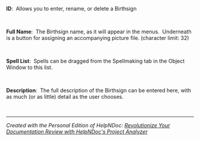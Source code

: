 # 

&nbsp;

**ID**:&nbsp; Allows you to enter, rename, or delete a Birthsign

&nbsp;

**Full Name**:&nbsp; The Birthsign name, as it will appear in the menus.&nbsp; Underneath is a button for assigning an accompanying picture file. (character limit: 32)&nbsp;

&nbsp;

**Spell List**:&nbsp; Spells can be dragged from the Spellmaking tab in the Object Window to this list.

&nbsp;

**Description**:&nbsp; The full description of the Birthsign can be entered here, with as much (or as little) detail as the user chooses.

&nbsp;


***
_Created with the Personal Edition of HelpNDoc: [Revolutionize Your Documentation Review with HelpNDoc's Project Analyzer](<https://www.helpndoc.com/feature-tour/advanced-project-analyzer/>)_

